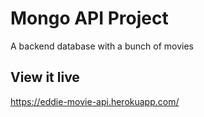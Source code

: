 # Mongo API Project

A backend database with a bunch of movies

## View it live

https://eddie-movie-api.herokuapp.com/
